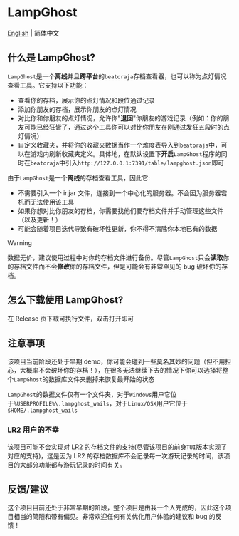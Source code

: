 # LampGhost

[English](./README.md) | 简体中文

## 什么是 LampGhost?

`LampGhost`是一个**离线**并且**跨平台**的`beatoraja`存档查看器，也可以称为点灯情况查看工具。它支持以下功能：

- 查看你的存档，展示你的点灯情况和段位通过记录
- 添加你朋友的存档，展示你朋友的点灯情况
- 对比你和你朋友的点灯情况，允许你"**退回**"你朋友的游戏记录（例如：你的朋友可能已经狂皆了，通过这个工具你可以对比你朋友在刚通过发狂五段时的点灯情况）
- 自定义收藏夹，并将你的收藏夹数据当作一个难度表导入到`beatoraja`中，可以在游戏内刷新收藏夹定义。具体地，在默认设置下**开启**`LampGhost`程序的同时在`beatoraja`中引入`http://127.0.0.1:7391/table/lampghost.json`即可

由于`LampGhost`是一个**离线**的存档查看工具，因此它:

- 不需要引入一个 ir.jar 文件，连接到一个中心化的服务器。不会因为服务器宕机而无法使用该工具
- 如果你想对比你朋友的存档，你需要找他们要存档文件并手动管理这些文件（以及更新！）
- 可能会随着项目迭代导致有破坏性更新，你不得不清除你本地已有的数据

> [!warning]
>
> 数据无价，建议使用过程中对你的存档文件进行备份。尽管`LampGhost`只会**读取**你的存档文件而不会**修改**你的存档文件，但是可能会有非常罕见的 bug 破坏你的存档。

## 怎么下载使用 LampGhost?

在 Release 页下载可执行文件，双击打开即可

## 注意事项

该项目当前阶段还处于早期 demo，你可能会碰到一些莫名其妙的问题（但不用担心，大概率不会破坏你的存档！），在很多无法继续下去的情况下你可以选择将整个`LampGhost`的数据库文件夹删掉来恢复最开始的状态

`LampGhost`的数据文件仅有一个文件夹，对于`Windows`用户它位于`%USERPROFILE%\.lampghost_wails`，对于`Linux/OSX`用户它位于`$HOME/.lampghost_wails`

### LR2 用户的不幸

该项目可能不会实现对 LR2 的存档文件的支持(尽管该项目的前身`TUI`版本实现了对应的支持)，这是因为 LR2 的存档数据库不会记录每一次游玩记录的时间，该项目的大部分功能都与游玩记录的时间有关。

## 反馈/建议

这个项目目前还处于非常早期的阶段，整个项目是由我一个人完成的，因此这个项目相当的简陋和带有偏见。非常欢迎任何有关优化用户体验的建议和 bug 的反馈！
